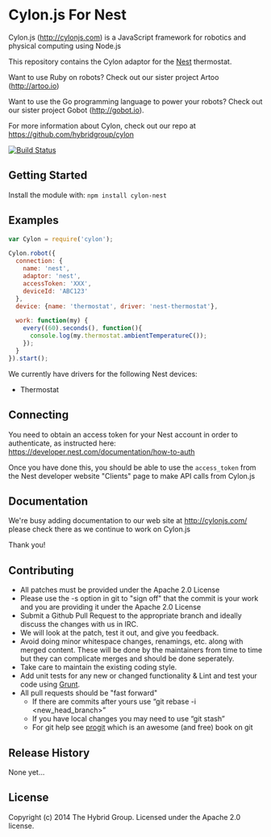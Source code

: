 # Cylon.js For Nest

Cylon.js (http://cylonjs.com) is a JavaScript framework for robotics and
physical computing using Node.js

This repository contains the Cylon adaptor for the [Nest](https://developer.nest.com) thermostat.

Want to use Ruby on robots? Check out our sister project Artoo (http://artoo.io)

Want to use the Go programming language to power your robots? Check out our
sister project Gobot (http://gobot.io).

For more information about Cylon, check out our repo at
https://github.com/hybridgroup/cylon

[![Build Status](https://secure.travis-ci.org/hybridgroup/cylon-nest.png?branch=master)](http://travis-ci.org/hybridgroup/cylon-nest)

## Getting Started

Install the module with: `npm install cylon-nest`

## Examples

```javascript
var Cylon = require('cylon');

Cylon.robot({
  connection: { 
  	name: 'nest', 
  	adaptor: 'nest', 
  	accessToken: 'XXX', 
  	deviceId: 'ABC123'
  },
  device: {name: 'thermostat', driver: 'nest-thermostat'},

  work: function(my) {
    every((60).seconds(), function(){
      console.log(my.thermostat.ambientTemperatureC());
    });
  }
}).start();
```

We currently have drivers for the following Nest devices:

- Thermostat

## Connecting

You need to obtain an access token for your Nest account in order to authenticate, as instructed here: https://developer.nest.com/documentation/how-to-auth

Once you have done this, you should be able to use the `access_token` from the Nest developer website "Clients" page to make API calls from Cylon.js

## Documentation
We're busy adding documentation to our web site at http://cylonjs.com/ please check there as we continue to work on Cylon.js

Thank you!

## Contributing

* All patches must be provided under the Apache 2.0 License
* Please use the -s option in git to "sign off" that the commit is your work and you are providing it under the Apache 2.0 License
* Submit a Github Pull Request to the appropriate branch and ideally discuss the changes with us in IRC.
* We will look at the patch, test it out, and give you feedback.
* Avoid doing minor whitespace changes, renamings, etc. along with merged content. These will be done by the maintainers from time to time but they can complicate merges and should be done seperately.
* Take care to maintain the existing coding style.
* Add unit tests for any new or changed functionality & Lint and test your code using [Grunt](http://gruntjs.com/).
* All pull requests should be "fast forward"
  * If there are commits after yours use “git rebase -i <new_head_branch>”
  * If you have local changes you may need to use “git stash”
  * For git help see [progit](http://git-scm.com/book) which is an awesome (and free) book on git

## Release History

None yet...

## License

Copyright (c) 2014 The Hybrid Group. Licensed under the Apache 2.0 license.
